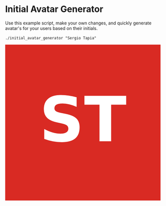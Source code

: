 # Initial Avatar Generator

Use this example script, make your own changes, and quickly
generate avatar's for your users based on their initials.

```
./initial_avatar_generator "Sergio Tapia"
```

![image](https://raw.githubusercontent.com/sergiotapia/initial-avatar-generator/master/initials_Sergio_Tapia.png)

